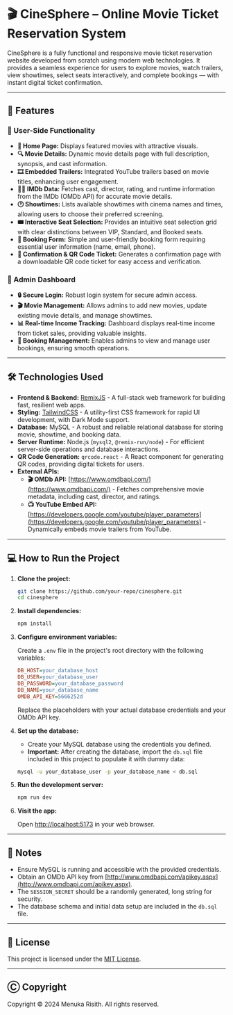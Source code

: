 # 🎬 CineSphere – Online Movie Ticket Reservation System

CineSphere is a fully functional and responsive movie ticket reservation website developed from scratch using modern web technologies. It provides a seamless experience for users to explore movies, watch trailers, view showtimes, select seats interactively, and complete bookings — with instant digital ticket confirmation.

---

## 📌 Features

### 🧾 User-Side Functionality

* **🎥 Home Page:** Displays featured movies with attractive visuals.
* **🔍 Movie Details:** Dynamic movie details page with full description, synopsis, and cast information.
* **🎞️ Embedded Trailers:** Integrated YouTube trailers based on movie titles, enhancing user engagement.
* **👨‍🎤 IMDb Data:** Fetches cast, director, rating, and runtime information from the IMDb (OMDb API) for accurate movie details.
* **🕐 Showtimes:** Lists available showtimes with cinema names and times, allowing users to choose their preferred screening.
* **🎟️ Interactive Seat Selection:** Provides an intuitive seat selection grid with clear distinctions between VIP, Standard, and Booked seats.
* **📝 Booking Form:** Simple and user-friendly booking form requiring essential user information (name, email, phone).
* **📩 Confirmation & QR Code Ticket:** Generates a confirmation page with a downloadable QR code ticket for easy access and verification.

### 🔐 Admin Dashboard

* **🔒 Secure Login:** Robust login system for secure admin access.
* **🎬 Movie Management:** Allows admins to add new movies, update existing movie details, and manage showtimes.
* **📊 Real-time Income Tracking:** Dashboard displays real-time income from ticket sales, providing valuable insights.
* **🧾 Booking Management:** Enables admins to view and manage user bookings, ensuring smooth operations.

---

## 🛠 Technologies Used

* **Frontend & Backend:** [RemixJS](https://remix.run/) - A full-stack web framework for building fast, resilient web apps.
* **Styling:** [TailwindCSS](https://tailwindcss.com/) - A utility-first CSS framework for rapid UI development, with Dark Mode support.
* **Database:** MySQL - A robust and reliable relational database for storing movie, showtime, and booking data.
* **Server Runtime:** Node.js (`mysql2`, `@remix-run/node`) - For efficient server-side operations and database interactions.
* **QR Code Generation:** `qrcode.react` - A React component for generating QR codes, providing digital tickets for users.
* **External APIs:**
    * **🎬 OMDb API:** [https://www.omdbapi.com/](https://www.omdbapi.com/) - Fetches comprehensive movie metadata, including cast, director, and ratings.
    * **📺 YouTube Embed API:** [https://developers.google.com/youtube/player_parameters](https://developers.google.com/youtube/player_parameters) - Dynamically embeds movie trailers from YouTube.

---

## 💻 How to Run the Project

1. **Clone the project:**

    ```bash
    git clone https://github.com/your-repo/cinesphere.git
    cd cinesphere
    ```

2. **Install dependencies:**

    ```bash
    npm install
    ```

3. **Configure environment variables:**

    Create a `.env` file in the project's root directory with the following variables:

    ```ini
    DB_HOST=your_database_host
    DB_USER=your_database_user
    DB_PASSWORD=your_database_password
    DB_NAME=your_database_name
    OMDB_API_KEY=5666252d
    ```

    Replace the placeholders with your actual database credentials and your OMDb API key.

4. **Set up the database:**

    - Create your MySQL database using the credentials you defined.
    - **Important:** After creating the database, import the `db.sql` file included in this project to populate it with dummy data:

    ```bash
    mysql -u your_database_user -p your_database_name < db.sql
    ```

5. **Run the development server:**

    ```bash
    npm run dev
    ```

6. **Visit the app:**

    Open [http://localhost:5173](http://localhost:5173) in your web browser.

---

## 📝 Notes

* Ensure MySQL is running and accessible with the provided credentials.
* Obtain an OMDb API key from [http://www.omdbapi.com/apikey.aspx](http://www.omdbapi.com/apikey.aspx).
* The `SESSION_SECRET` should be a randomly generated, long string for security.
* The database schema and initial data setup are included in the `db.sql` file.

---

## 📄 License

This project is licensed under the [MIT License](https://github.com/menukarisith/CineSphere).

---

## Ⓒ Copyright

Copyright © 2024 Menuka Risith. All rights reserved.
